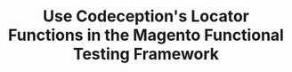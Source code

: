 ---
layout: default
group: mftf
title: Use Codeception's Locator Functions in the Magento Functional Testing Framework
version: 2.3
github_link: magento-functional-testing-framework/2.1/section/locator-functions.md
functional_areas:
 - Testing
---